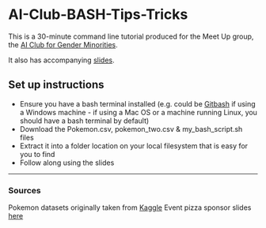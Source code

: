 # AI-Club-BASH-Tips-Tricks

This is a 30-minute command line tutorial produced for the Meet Up group, the [AI Club for Gender Minorities](https://www.meetup.com/ai-club/events/262441143/).

It also has accompanying [slides](https://docs.google.com/presentation/d/1LouUtvsGt6gTE8GnSLFyFCXImih5Dj4Y739G-KTRO3A/edit?usp=sharing).

## Set up instructions
 
 - Ensure you have a bash terminal installed (e.g. could be [Gitbash](https://gitforwindows.org/) if using a Windows machine - if using a Mac OS or a machine running Linux, you should have a bash terminal by default)
 - Download the Pokemon.csv, pokemon_two.csv & my_bash_script.sh files
 - Extract it into a folder location on your local filesystem that is easy for you to find
 - Follow along using the slides


--------------------
### Sources

Pokemon datasets originally taken from [Kaggle](https://www.kaggle.com/abcsds/pokemon/)
Event pizza sponsor slides [here](https://docs.google.com/presentation/d/1oDBcP__ooS7jQWLH7V8QXq8JmCDYJpDOKLgAKXtT5k0/edit?usp=sharing)

